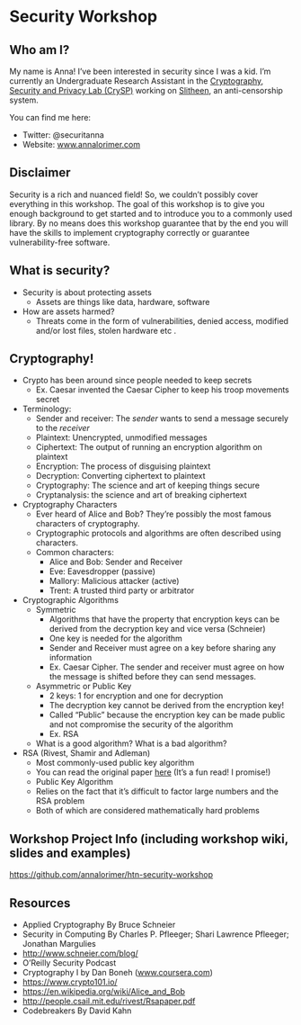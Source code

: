# Security Workshop

## Who am I? 
My name is Anna! I’ve been interested in security since I was a kid. I’m currently an Undergraduate Research Assistant in the 
[Cryptography, Security and Privacy Lab (CrySP)](https://crysp.uwaterloo.ca/) working on [Slitheen](https://crysp.uwaterloo.ca/software/slitheen/), an 
anti-censorship system.

You can find me here:
- Twitter: @securitanna
- Website: www.annalorimer.com 

## Disclaimer
Security is a rich and nuanced field! So, we couldn’t possibly cover everything in this workshop. The goal of this workshop is to give you enough background to get started and to introduce you to a commonly used library. By no means does this workshop guarantee that by the end you will have the skills to implement cryptography correctly or guarantee vulnerability-free software. 

## What is security? 
- Security is about protecting assets 
  - Assets are things like data, hardware, software 
- How are assets harmed? 
  - Threats come in the form of vulnerabilities, denied access, modified and/or lost files, stolen hardware etc . 

## Cryptography!
- Crypto has been around since people needed to keep secrets
  - Ex. Caesar invented the Caesar Cipher to keep his troop movements secret
- Terminology:
  - Sender and receiver: The *sender* wants to send a message securely to the *receiver*
  - Plaintext: Unencrypted, unmodified messages
  - Ciphertext: The output of running an encryption algorithm on plaintext
  - Encryption: The process of disguising plaintext
  - Decryption: Converting ciphertext to plaintext
  - Cryptography: The science and art of keeping things secure
  - Cryptanalysis: the science and art of breaking ciphertext 
- Cryptography Characters
  - Ever heard of Alice and Bob? They’re possibly the most famous characters of cryptography. 
  - Cryptographic protocols and algorithms are often described using characters. 
  - Common characters:
    - Alice and Bob: Sender and Receiver
    - Eve: Eavesdropper (passive)
    - Mallory: Malicious attacker (active)
    - Trent: A trusted third party or arbitrator 
- Cryptographic Algorithms 
  - Symmetric
    - Algorithms that have the property that encryption keys can be derived from the decryption key and vice versa (Schneier)
    - One key is needed for the algorithm
    - Sender and Receiver must agree on a key before sharing any information
    - Ex. Caesar Cipher. The sender and receiver must agree on how the message is shifted before they can send messages. 
  - Asymmetric or Public Key
    - 2 keys: 1 for encryption and one for decryption
    - The decryption key cannot be derived from the encryption key!
    - Called “Public” because the encryption key can be made public and not compromise the security of the algorithm
    - Ex. RSA
  - What is a good algorithm? What is a bad algorithm?
- RSA (Rivest, Shamir and Adleman) 
  - Most commonly-used public key algorithm
  - You can read the original paper [here](http://people.csail.mit.edu/rivest/Rsapaper.pdf) (It’s a fun read! I promise!) 
  - Public Key Algorithm
  - Relies on the fact that it’s difficult to factor large numbers and the RSA problem
   - Both of which are considered mathematically hard problems

## Workshop Project Info (including workshop wiki, slides and examples)
https://github.com/annalorimer/htn-security-workshop

## Resources 
- Applied Cryptography By Bruce Schneier 
- Security in Computing By Charles P. Pfleeger; Shari Lawrence Pfleeger; Jonathan Margulies
- http://www.schneier.com/blog/
- O’Reilly Security Podcast
- Cryptography I by Dan Boneh (www.coursera.com)
- https://www.crypto101.io/
- https://en.wikipedia.org/wiki/Alice_and_Bob
- http://people.csail.mit.edu/rivest/Rsapaper.pdf
- Codebreakers By David Kahn
